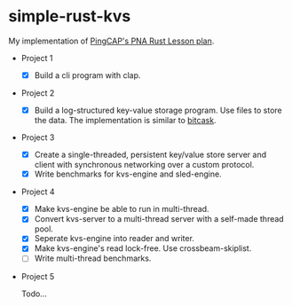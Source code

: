 # simple-rust-kvs

My implementation of [PingCAP's PNA Rust Lesson plan](https://github.com/pingcap/talent-plan/blob/master/courses/rust/docs/lesson-plan.md). 

- Project 1
  - [x] Build a cli program with clap.
- Project 2
  - [x] Build a log-structured key-value storage program. Use files to store the data. The implementation is similar to [bitcask](https://github.com/basho/bitcask).
- Project 3
  - [x] Create a single-threaded, persistent key/value store server and client with synchronous networking over a custom protocol.
  - [x] Write benchmarks for kvs-engine and sled-engine.

- Project 4

  - [x] Make kvs-engine be able to run in multi-thread.
  - [x] Convert kvs-server to a multi-thread server with a self-made thread pool.
  - [x] Seperate kvs-engine into reader and writer.
  - [x] Make kvs-engine's read lock-free. Use crossbeam-skiplist.
  - [ ] Write multi-thread benchmarks.

- Project 5

  Todo...

